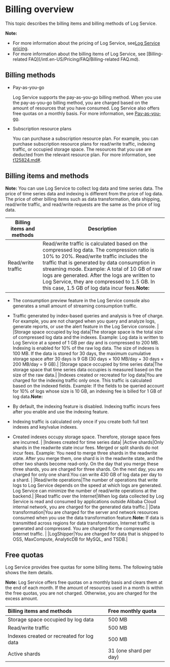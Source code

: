 # Billing overview

This topic describes the billing items and billing methods of Log Service.

**Note:**

-   For more information about the pricing of Log Service, see[Log Service pricing](https://www.alibabacloud.com/product/log-service/pricing?spm=a3c0i.139163.9288850920.1.7690637avzyiqo).
-   For more information about the billing items of Log Service, see [Billing-related FAQ](/intl.en-US/Pricing/FAQ/Billing-related FAQ.md).

## Billing methods

-   Pay-as-you-go

    Log Service supports the pay-as-you-go billing method. When you use the pay-as-you-go billing method, you are charged based on the amount of resources that you have consumed. Log Service also offers free quotas on a monthly basis. For more information, see [Pay-as-you-go](/intl.en-US/Pricing/Pay-as-you-go.md).

-   Subscription resource plans

    You can purchase a subscription resource plan. For example, you can purchase subscription resource plans for read/write traffic, indexing traffic, or occupied storage space. The resources that you use are deducted from the relevant resource plan. For more information, see [t125824.md\#]().


## Billing items and methods

**Note:** You can use Log Service to collect log data and time series data. The price of time series data and indexing is different from the price of log data. The price of other billing items such as data transformation, data shipping, read/write traffic, and read/write requests are the same as the price of log data.

|Billing items and methods|Description|
|-------------------------|-----------|
|Read/write traffic|Read/write traffic is calculated based on the compressed log data. The compression ratio is 10% to 20%. Read/write traffic includes the traffic that is generated by data consumption in streaming mode. Example: A total of 10 GB of raw logs are generated. After the logs are written to Log Service, they are compressed to 1.5 GB. In this case, 1.5 GB of log data incur fees.**Note:**

-   The consumption preview feature in the Log Service console also generates a small amount of streaming consumption traffic.
-   Traffic generated by index-based queries and analysis is free of charge. For example, you are not charged when you query and analyze logs, generate reports, or use the alert feature in the Log Service console. |
|Storage space occupied by log data|The storage space is the total size of compressed log data and the indexes. Example: Log data is written to Log Service at a speed of 1 GB per day and is compressed to 200 MB. Indexing is enabled for 10% of the raw log data. The size of indexes is 100 MB. If the data is stored for 30 days, the maximum cumulative storage space after 30 days is 9 GB \(30 days × 100 MB/day + 30 days × 200 MB/day = 9 GB\).|
|Storage space occupied by time series data|The storage space that time series data occupies is measured based on the size of the raw data.|
|Indexes created or recreated for log data|You are charged for the indexing traffic only once. This traffic is calculated based on the indexed fields. Example: If the fields to be queried account for 10% of logs whose size is 10 GB, an indexing fee is billed for 1 GB of log data.**Note:**

-   By default, the indexing feature is disabled. Indexing traffic incurs fees after you enable and use the indexing feature.
-   Indexing traffic is calculated only once if you create both full text indexes and key/value indexes.
-   Created indexes occupy storage space. Therefore, storage space fees are incurred. |
|Indexes created for time series data|
|Active shards|Only shards in the readwrite state incur fees. Merged or split shards do not incur fees. Example: You need to merge three shards in the readwrite state. After you merge them, one shard is in the readwrite state, and the other two shards become read-only. On the day that you merge these three shards, you are charged for three shards. On the next day, you are charged for only one shard.You can write 430 GB of log data per day to a shard. |
|Read/write operations|The number of operations that write logs to Log Service depends on the speed at which logs are generated. Log Service can minimize the number of read/write operations at the backend.|
|Read traffic over the Internet|When log data collected by Log Service is read and consumed by applications outside Alibaba Cloud internal network, you are charged for the generated data traffic.|
|Data transformation|You are charged for the server and network resources consumed when you use the data transformation feature.**Note:** If data is transmitted across regions for data transformation, Internet traffic is generated and compressed. You are charged for the compressed Internet traffic. |
|LogShipper|You are charged for data that is shipped to OSS, MaxCompute, AnalyticDB for MySQL, and TSDB.|

## Free quotas

Log Service provides free quotas for some billing items. The following table shows the item details.

**Note:** Log Service offers free quotas on a monthly basis and clears them at the end of each month. If the amount of resources used in a month is within the free quotas, you are not charged. Otherwise, you are charged for the excess amount.

|Billing items and methods|Free monthly quota|
|:------------------------|:-----------------|
|Storage space occupied by log data|500 MB|
|Read/write traffic|500 MB|
|Indexes created or recreated for log data|500 MB|
|Active shards|31 \(one shard per day\)|

